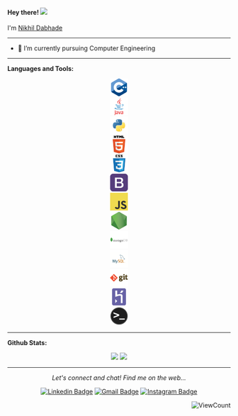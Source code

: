 <h4> Hey there! <img src="https://raw.githubusercontent.com/verma-anushka/verma-anushka/master/gifs/wave.gif" width="30px"></h4>



I'm [Nikhil Dabhade](https://www.linkedin.com/in/nikhil-dabhade-1519131a7/)

 ---
 
- 🌱 I’m currently pursuing Computer Engineering 

 ---
 
**Languages and Tools:**

<p align="center">

  <div align="center">
  
  <code><img height="40" src="https://raw.githubusercontent.com/github/explore/80688e429a7d4ef2fca1e82350fe8e3517d3494d/topics/cpp/cpp.png">
  </code> <code><img height="40" src="https://raw.githubusercontent.com/devicons/devicon/master/icons/java/java-original-wordmark.svg">
  </code> <code><img height="40" src="https://raw.githubusercontent.com/github/explore/80688e429a7d4ef2fca1e82350fe8e3517d3494d/topics/python/python.png">
  </code> <code><img height="40" src="https://raw.githubusercontent.com/github/explore/80688e429a7d4ef2fca1e82350fe8e3517d3494d/topics/html/html.png">
  </code> <code><img height="40" src="https://raw.githubusercontent.com/github/explore/80688e429a7d4ef2fca1e82350fe8e3517d3494d/topics/css/css.png">
  </code> <code><img height="40" src="https://raw.githubusercontent.com/github/explore/80688e429a7d4ef2fca1e82350fe8e3517d3494d/topics/bootstrap/bootstrap.png">
  </code> <code><img height="40" src="https://raw.githubusercontent.com/github/explore/80688e429a7d4ef2fca1e82350fe8e3517d3494d/topics/javascript/javascript.png">
  </code> <code><img height="40" src="https://raw.githubusercontent.com/github/explore/80688e429a7d4ef2fca1e82350fe8e3517d3494d/topics/nodejs/nodejs.png">
  </code> <code><img height="40" src="https://raw.githubusercontent.com/github/explore/80688e429a7d4ef2fca1e82350fe8e3517d3494d/topics/mongodb/mongodb.png">
  </code> <code><img height="40" src="https://raw.githubusercontent.com/github/explore/80688e429a7d4ef2fca1e82350fe8e3517d3494d/topics/mysql/mysql.png">
  </code> <code><img height="40" src="https://raw.githubusercontent.com/github/explore/80688e429a7d4ef2fca1e82350fe8e3517d3494d/topics/git/git.png">
  </code> <code><img height="40" src="https://raw.githubusercontent.com/devicons/devicon/master/icons/heroku/heroku-plain.svg">
  </code> <code><img height="40" src="https://raw.githubusercontent.com/github/explore/80688e429a7d4ef2fca1e82350fe8e3517d3494d/topics/terminal/terminal.png"></code>

  </div>
  </p>

 ---
 
**Github Stats:**

<p align="center">
  
  <img src="https://github-readme-stats.vercel.app/api?username=nikhilkd1999&show_icons=true&theme=dracula&line_height=33">
  <img src="https://github-readme-stats.vercel.app/api/top-langs/?username=nikhilkd1999&count_private=true&hide=shell&theme=dracula&line_height=20">

</p>

 ---
 
<p align="center">
  <i>Let's connect and chat! Find me on the web...</i>
   <div align="center">
   
   [![Linkedin Badge](https://img.shields.io/badge/-NikhilDabhade-blue?style=flat-square&logo=Linkedin&logoColor=white&link=https://www.linkedin.com/in/nikhil-dabhade-1519131a7/)](https://www.linkedin.com/in/nikhil-dabhade-1519131a7/)
   [![Gmail Badge](https://img.shields.io/badge/-NikhilDabhade-c14438?style=flat-square&logo=Gmail&logoColor=white&link=mailto:nikhilkd1999@gmail.com)](mailto:nikhilkd1999@gmail.com)
   [![Instagram Badge](https://img.shields.io/badge/-@_nikhil_dabhade_-purple?style=flat&logo=instagram&logoColor=white&link=https://instagram.com/_nikhil_dabhade_/)](https://instagram.com/_nikhil_dabhade_) 
   
   </div>
</p>

<div align="right">
  
![ViewCount](https://views.whatilearened.today/views/github/nikhilkd1999/verma-anushka.svg)
</div>
